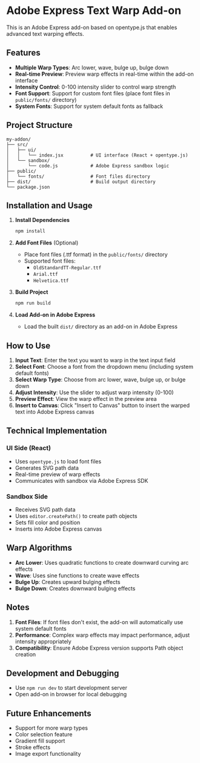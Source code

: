 # Adobe Express Text Warp Add-on

This is an Adobe Express add-on based on opentype.js that enables advanced text warping effects.

## Features

- **Multiple Warp Types**: Arc lower, wave, bulge up, bulge down
- **Real-time Preview**: Preview warp effects in real-time within the add-on interface
- **Intensity Control**: 0-100 intensity slider to control warp strength
- **Font Support**: Support for custom font files (place font files in `public/fonts/` directory)
- **System Fonts**: Support for system default fonts as fallback

## Project Structure

```
my-addon/
├── src/
│   ├── ui/
│   │   └── index.jsx          # UI interface (React + opentype.js)
│   └── sandbox/
│       └── code.js            # Adobe Express sandbox logic
├── public/
│   └── fonts/                 # Font files directory
├── dist/                      # Build output directory
└── package.json
```

## Installation and Usage

1. **Install Dependencies**
   ```bash
   npm install
   ```

2. **Add Font Files** (Optional)
   - Place font files (.ttf format) in the `public/fonts/` directory
   - Supported font files:
     - `OldStandardTT-Regular.ttf`
     - `Arial.ttf`
     - `Helvetica.ttf`

3. **Build Project**
   ```bash
   npm run build
   ```

4. **Load Add-on in Adobe Express**
   - Load the built `dist/` directory as an add-on in Adobe Express

## How to Use

1. **Input Text**: Enter the text you want to warp in the text input field
2. **Select Font**: Choose a font from the dropdown menu (including system default fonts)
3. **Select Warp Type**: Choose from arc lower, wave, bulge up, or bulge down
4. **Adjust Intensity**: Use the slider to adjust warp intensity (0-100)
5. **Preview Effect**: View the warp effect in the preview area
6. **Insert to Canvas**: Click "Insert to Canvas" button to insert the warped text into Adobe Express canvas

## Technical Implementation

### UI Side (React)
- Uses `opentype.js` to load font files
- Generates SVG path data
- Real-time preview of warp effects
- Communicates with sandbox via Adobe Express SDK

### Sandbox Side
- Receives SVG path data
- Uses `editor.createPath()` to create path objects
- Sets fill color and position
- Inserts into Adobe Express canvas

## Warp Algorithms

- **Arc Lower**: Uses quadratic functions to create downward curving arc effects
- **Wave**: Uses sine functions to create wave effects
- **Bulge Up**: Creates upward bulging effects
- **Bulge Down**: Creates downward bulging effects

## Notes

1. **Font Files**: If font files don't exist, the add-on will automatically use system default fonts
2. **Performance**: Complex warp effects may impact performance, adjust intensity appropriately
3. **Compatibility**: Ensure Adobe Express version supports Path object creation

## Development and Debugging

- Use `npm run dev` to start development server
- Open add-on in browser for local debugging

## Future Enhancements

- Support for more warp types
- Color selection feature
- Gradient fill support
- Stroke effects
- Image export functionality
